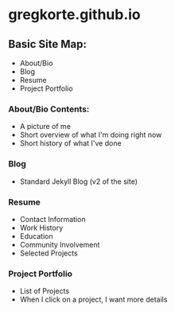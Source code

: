 gregkorte.github.io
===================




## Basic Site Map:
* About/Bio
* Blog
* Resume
* Project Portfolio

### About/Bio Contents:

* A picture of me
* Short overview of what I'm doing right now
* Short history of what I've done

### Blog

* Standard Jekyll Blog (v2 of the site)

### Resume

* Contact Information
* Work History
* Education
* Community Involvement
* Selected Projects

### Project Portfolio

* List of Projects
* When I click on a project, I want more details
